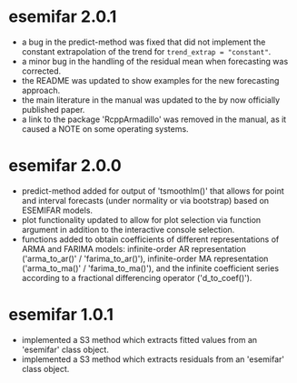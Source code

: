 # esemifar 2.0.1
- a bug in the predict-method was fixed that did not implement the constant
  extrapolation of the trend for `trend_extrap = "constant"`.
- a minor bug in the handling of the residual mean when forecasting was corrected.  
- the README was updated to show examples for the new forecasting approach.
- the main literature in the manual was updated to the by now officially
  published paper.
- a link to the package 'RcppArmadillo' was removed in the manual, as it 
  caused a NOTE on some operating systems.


# esemifar 2.0.0
- predict-method added for output of 'tsmoothlm()' that allows for point
  and interval forecasts (under normality or via bootstrap) based on ESEMIFAR
  models.
- plot functionality updated to allow for plot selection via function argument in
  addition to the interactive console selection.
- functions added to obtain coefficients of different representations of ARMA
  and FARIMA models:
  infinite-order AR representation ('arma_to_ar()' / 'farima_to_ar()'), 
  infinite-order MA representation ('arma_to_ma()' / 'farima_to_ma()'), and
  the infinite coefficient series according to a fractional differencing
  operator ('d_to_coef()').

# esemifar 1.0.1

- implemented a S3 method which extracts fitted values from an 'esemifar' class
  object.
- implemented a S3 method which extracts residuals from an 'esemifar' class
  object.
